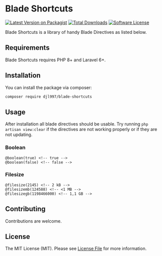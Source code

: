 # Blade Shortcuts

[![Latest Version on Packagist](https://img.shields.io/packagist/v/djl997/blade-shortcuts.svg?style=flat-square)](https://packagist.org/packages/djl997/blade-shortcuts)
[![Total Downloads](https://img.shields.io/packagist/dt/djl997/blade-shortcuts.svg?style=flat-square)](https://packagist.org/packages/djl997/blade-shortcuts)
[![Software License](https://img.shields.io/badge/license-MIT-brightgreen.svg?style=flat-square)](LICENSE)

Blade Shortcuts is a library of handy Blade Directives as listed below.

## Requirements
Blade Shortcuts requires PHP 8+ and Laravel 6+.

## Installation
You can install the package via composer:
```bash
composer require djl997/blade-shortcuts
```

## Usage
After installation all blade directives should be usable. Try running `php artisan view:clear` if the directives are not working properly or if they are not updating. 

### Boolean
```blade
@boolean(true) <!-- true -->
@boolean(false) <!-- false -->
```

### Filesize
```blade
@filesize(2145) <!-- 2 kB -->
@filesizemb(124588) <!-- <1 MB -->
@filesizegb(1198466000) <!-- 1,1 GB -->
```
## Contributing

Contributions are welcome.

## License

The MIT License (MIT). Please see [License File](LICENSE) for more information.